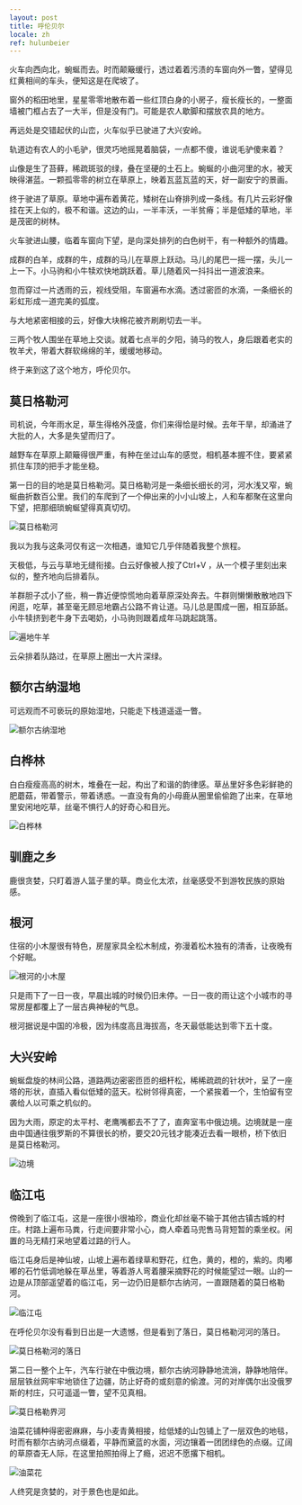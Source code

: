 ```yaml
---
layout: post
title: 呼伦贝尔
locale: zh
ref: hulunbeier
---
```

火车向西向北，蜿蜒而去。时而颠簸缓行，透过着着污渍的车窗向外一瞥，望得见红黄相间的车头，便知这是在爬坡了。

窗外的稻田地里，星星零零地散布着一些红顶白身的小房子，瘦长瘦长的，一整面墙被门框占去了一大半，但是没有门。可能是农人歇脚和摆放农具的地方。

再远处是交错起伏的山峦，火车似乎已驶进了大兴安岭。

轨道边有农人的小毛驴，很灵巧地摇晃着脑袋，一点都不傻，谁说毛驴傻来着？

山像是生了苔藓，稀疏斑驳的绿，叠在坚硬的土石上。蜿蜒的小曲河里的水，被天映得湛蓝。一颗孤零零的树立在草原上，映着瓦蓝瓦蓝的天，好一副安宁的景画。

终于驶进了草原。草地中遍布着黄花，矮树在山脊排列成一条线。有几片云彩好像挂在天上似的，极不和谐。这边的山，一半丰沃，一半贫瘠；半是低矮的草地，半是茂密的树林。

火车驶进山腰，临着车窗向下望，是向深处排列的白色树干，有一种额外的情趣。

成群的白羊，成群的牛，成群的马儿在草原上跃动。马儿的尾巴一摇一摆，头儿一上一下。小马驹和小牛犊欢快地跳跃着。草儿随着风一抖抖出一道波浪来。

忽而穿过一片透雨的云，视线受阻，车窗遍布水滴。透过密匝的水滴，一条细长的彩虹形成一道完美的弧度。

与大地紧密相接的云，好像大块棉花被齐刷刷切去一半。

三两个牧人围坐在草地上交谈。就着七点半的夕阳，骑马的牧人，身后跟着老实的牧羊犬，带着大群软绵绵的羊，缓缓地移动。

终于来到这了这个地方，呼伦贝尔。

## 莫日格勒河

司机说，今年雨水足，草生得格外茂盛，你们来得恰是时候。去年干旱，却涌进了大批的人，大多是失望而归了。

越野车在草原上颠簸得很严重，有种在坐过山车的感觉，相机基本握不住，要紧紧抓住车顶的把手才能坐稳。

第一日的目的地是莫日格勒河。莫日格勒河是一条细长细长的河，河水浅又窄，蜿蜒曲折数百公里。我们的车爬到了一个伸出来的小小山坡上，人和车都聚在这里向下望，把那细琐蜿蜒望得真真切切。

![莫日格勒河](/img/hulunbeier/morigele.jpg)

我以为我与这条河仅有这一次相遇，谁知它几乎伴随着我整个旅程。

天极低，与云与草地无缝衔接。白云好像被人按了Ctrl+V ，从一个模子里刻出来似的，整齐地向后排着队。

羊群胆子忒小了些，稍一靠近便惊慌地向着草原深处奔去。牛群则懒懒散散地四下闲逛，吃草，甚至毫无顾忌地霸占公路不肯让道。马儿总是围成一圈，相互舔舐。小牛犊挤到老牛身下去喝奶，小马驹则跟着成年马跳起跳落。

![遍地牛羊](/img/hulunbeier/sheeps.jpg)

云朵排着队路过，在草原上圈出一大片深绿。

## 额尔古纳湿地

可远观而不可亵玩的原始湿地，只能走下栈道遥遥一瞥。

![额尔古纳湿地](/img/hulunbeier/eerguna.jpg)

## 白桦林

白白瘦瘦高高的树木，堆叠在一起，构出了和谐的韵律感。草丛里好多色彩鲜艳的肥蘑菇，带着警示，带着诱惑。一直没有角的小母鹿从圈里偷偷跑了出来，在草地里安闲地吃草，丝毫不惧行人的好奇心和目光。

![白桦林](/img/hulunbeier/brich.jpg)

## 驯鹿之乡

鹿很贪婪，只盯着游人篮子里的草。商业化太浓，丝毫感受不到游牧民族的原始感。

## 根河

住宿的小木屋很有特色，房屋家具全松木制成，弥漫着松木独有的清香，让夜晚有个好眠。

![根河的小木屋](/img/hulunbeier/carbin.jpg)

只是雨下了一日一夜，早晨出城的时候仍旧未停。一日一夜的雨让这个小城市的寻常房屋都覆上了一层古典神秘的气息。

根河据说是中国的冷极，因为纬度高且海拔高，冬天最低能达到零下五十度。

## 大兴安岭

蜿蜒盘旋的林间公路，道路两边密密匝匝的细杆松，稀稀疏疏的针状叶，呈了一座塔的形状，直插入看似低矮的蓝天。松树邻得真密，一个紧挨着一个，生怕留有空袭给人以可乘之机似的。

因为大雨，原定的太平村、老鹰嘴都去不了了，直奔室韦中俄边境。边境就是一座由中国通往俄罗斯的不算很长的桥，要交20元钱才能凑近去看一眼桥，桥下依旧是莫日格勒河。

![边境](/img/hulunbeier/bridge.jpg)

## 临江屯

傍晚到了临江屯，这是一座很小很袖珍，商业化却丝毫不输于其他古镇古城的村庄。村路上遍布马粪，行走间要非常小心，商人牵着马兜售马背短暂的乘坐权。闲置的马无精打采地望着过路的行人。

临江屯身后是神仙坡，山坡上遍布着绿草和野花，红色，黄的，橙的，紫的。肉嘟嘟的石竹低调地躲在草丛里，等着游人弯着腰采摘野花的时候能望过一眼。山的一边是从顶部遥望着的临江屯，另一边仍旧是额尔古纳河，一直跟随着的莫日格勒河。

![临江屯](/img/hulunbeier/linjiang.jpg)

在呼伦贝尔没有看到日出是一大遗憾，但是看到了落日，莫日格勒河河的落日。

![莫日格勒河的落日](/img/hulunbeier/dusk.jpg)

第二日一整个上午，汽车行驶在中俄边境，额尔古纳河静静地流淌，静静地陪伴。层层铁丝网牢牢地锁住了边疆，防止好奇的或刻意的偷渡。河的对岸偶尔出没俄罗斯的村庄，只可遥遥一瞥，望不见真相。

![莫日格勒界河](/img/hulunbeier/border.jpg)

油菜花铺种得密密麻麻，与小麦青黄相接，给低矮的山包铺上了一层双色的地毯，时而有额尔古纳河点缀着，平静而黛蓝的水面，河边镶着一团团绿色的点缀。辽阔的草原杳无人际，在这里拍照拍得上了瘾，迟迟不愿撂下相机。

![油菜花](/img/hulunbeier/flower.jpg)

人终究是贪婪的，对于景色也是如此。
